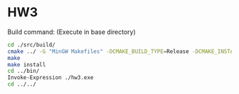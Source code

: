 # HW3

Build command: (Execute in base directory)

```bash
cd ./src/build/
cmake ../ -G "MinGW Makefiles" -DCMAKE_BUILD_TYPE=Release -DCMAKE_INSTALL_PREFIX=../ -DBUILD_SHARED_LIBS=ON
make
make install
cd ../bin/
Invoke-Expression ./hw3.exe
cd ../../

```
